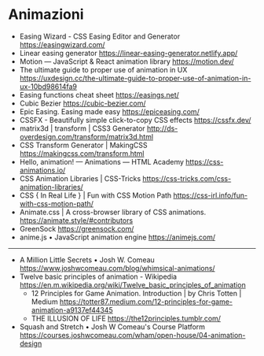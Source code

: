 # Animazioni


* Easing Wizard - CSS Easing Editor and Generator <https://easingwizard.com/>
* Linear easing generator <https://linear-easing-generator.netlify.app/>
* Motion — JavaScript & React animation library <https://motion.dev/>
* The ultimate guide to proper use of animation in UX <https://uxdesign.cc/the-ultimate-guide-to-proper-use-of-animation-in-ux-10bd98614fa9>
* Easing functions cheat sheet <https://easings.net/>
* Cubic Bezier <https://cubic-bezier.com/>
* Epic Easing. Easing made easy <https://epiceasing.com/>
* CSSFX - Beautifully simple click-to-copy CSS effects <https://cssfx.dev/>
* matrix3d | transform | CSS3 Generator <http://ds-overdesign.com/transform/matrix3d.html>
* CSS Transform Generator | MakingCSS <https://makingcss.com/transform.html>
* Hello, animation! — Animations — HTML Academy <https://css-animations.io/>
* CSS Animation Libraries | CSS-Tricks <https://css-tricks.com/css-animation-libraries/>
* CSS { In Real Life } | Fun with CSS Motion Path <https://css-irl.info/fun-with-css-motion-path/>
* Animate.css | A cross-browser library of CSS animations. <https://animate.style/#contributors>
* GreenSock <https://greensock.com/>
* anime.js • JavaScript animation engine <https://animejs.com/>


******

* A Million Little Secrets • Josh W. Comeau <https://www.joshwcomeau.com/blog/whimsical-animations/>
* Twelve basic principles of animation - Wikipedia <https://en.m.wikipedia.org/wiki/Twelve_basic_principles_of_animation>
  * 12 Principles for Game Animation. Introduction | by Chris Totten | Medium <https://totter87.medium.com/12-principles-for-game-animation-a9137ef44345>
  * THE ILLUSION OF LIFE <https://the12principles.tumblr.com/>
* Squash and Stretch • Josh W Comeau's Course Platform <https://courses.joshwcomeau.com/wham/open-house/04-animation-design>


